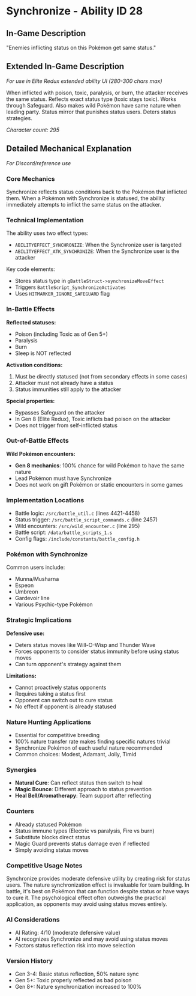 # Synchronize - Ability ID 28

## In-Game Description
"Enemies inflicting status on this Pokémon get same status."

## Extended In-Game Description
*For use in Elite Redux extended ability UI (280-300 chars max)*

When inflicted with poison, toxic, paralysis, or burn, the attacker receives the same status. Reflects exact status type (toxic stays toxic). Works through Safeguard. Also makes wild Pokémon have same nature when leading party. Status mirror that punishes status users. Deters status strategies.

*Character count: 295*

## Detailed Mechanical Explanation
*For Discord/reference use*

### Core Mechanics
Synchronize reflects status conditions back to the Pokémon that inflicted them. When a Pokémon with Synchronize is statused, the ability immediately attempts to inflict the same status on the attacker.

### Technical Implementation
The ability uses two effect types:
- `ABILITYEFFECT_SYNCHRONIZE`: When the Synchronize user is targeted
- `ABILITYEFFECT_ATK_SYNCHRONIZE`: When the Synchronize user is the attacker

Key code elements:
- Stores status type in `gBattleStruct->synchronizeMoveEffect`
- Triggers `BattleScript_SynchronizeActivates`
- Uses `HITMARKER_IGNORE_SAFEGUARD` flag

### In-Battle Effects

**Reflected statuses:**
- Poison (including Toxic as of Gen 5+)
- Paralysis
- Burn
- Sleep is NOT reflected

**Activation conditions:**
1. Must be directly statused (not from secondary effects in some cases)
2. Attacker must not already have a status
3. Status immunities still apply to the attacker

**Special properties:**
- Bypasses Safeguard on the attacker
- In Gen 8 (Elite Redux), Toxic inflicts bad poison on the attacker
- Does not trigger from self-inflicted status

### Out-of-Battle Effects

**Wild Pokémon encounters:**
- **Gen 8 mechanics**: 100% chance for wild Pokémon to have the same nature
- Lead Pokémon must have Synchronize
- Does not work on gift Pokémon or static encounters in some games

### Implementation Locations
- Battle logic: `/src/battle_util.c` (lines 4421-4458)
- Status trigger: `/src/battle_script_commands.c` (line 2457)
- Wild encounters: `/src/wild_encounter.c` (line 295)
- Battle script: `/data/battle_scripts_1.s`
- Config flags: `/include/constants/battle_config.h`

### Pokémon with Synchronize
Common users include:
- Munna/Musharna
- Espeon
- Umbreon  
- Gardevoir line
- Various Psychic-type Pokémon

### Strategic Implications

**Defensive use:**
- Deters status moves like Will-O-Wisp and Thunder Wave
- Forces opponents to consider status immunity before using status moves
- Can turn opponent's strategy against them

**Limitations:**
- Cannot proactively status opponents
- Requires taking a status first
- Opponent can switch out to cure status
- No effect if opponent is already statused

### Nature Hunting Applications
- Essential for competitive breeding
- 100% nature transfer rate makes finding specific natures trivial
- Synchronize Pokémon of each useful nature recommended
- Common choices: Modest, Adamant, Jolly, Timid

### Synergies
- **Natural Cure**: Can reflect status then switch to heal
- **Magic Bounce**: Different approach to status prevention
- **Heal Bell/Aromatherapy**: Team support after reflecting

### Counters
- Already statused Pokémon
- Status immune types (Electric vs paralysis, Fire vs burn)
- Substitute blocks direct status
- Magic Guard prevents status damage even if reflected
- Simply avoiding status moves

### Competitive Usage Notes
Synchronize provides moderate defensive utility by creating risk for status users. The nature synchronization effect is invaluable for team building. In battle, it's best on Pokémon that can function despite status or have ways to cure it. The psychological effect often outweighs the practical application, as opponents may avoid using status moves entirely.

### AI Considerations
- AI Rating: 4/10 (moderate defensive value)
- AI recognizes Synchronize and may avoid using status moves
- Factors status reflection risk into move selection

### Version History
- Gen 3-4: Basic status reflection, 50% nature sync
- Gen 5+: Toxic properly reflected as bad poison
- Gen 8+: Nature synchronization increased to 100%
